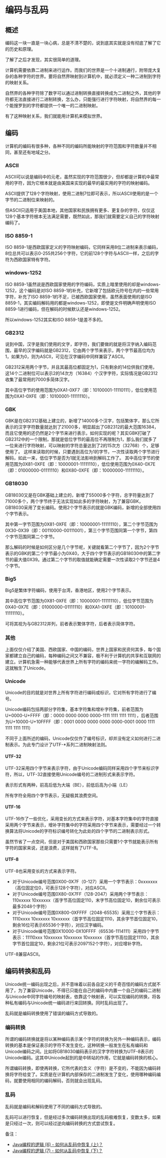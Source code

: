 # 编码与乱码
## 概述
编码这一块一直是一块心病，总是不清不楚的，说到底其实就是没有彻底了解了它的历史和原理。

了解了之后才发现，其实很简单的道理。

计算机需要依靠二进制来进行运作。而我们的世界是一个十进制通行，附带庞大复杂的各种字符的世界。要将自然界映射到计算机中，就必须定义一种二进制到字符的映射关系。

自然界的各种字符除了数字可以通过进制转换直接转换成为二进制之外，其他的字符都无法直接进行二进制转换，怎么办，只能强行进行字符映射，将自然界的每一个能搜罗到的字符都提供一个唯一的二进制映射。

有了这种映射关系，我们就能用计算机来模拟世界。
## 编码
计算机的编码有很多种，各种不同的编码所能映射的字符范围和字符数量并不相同，甚至还有地域之分。
### ASCII
ASCII可以说是编码中的元老，虽然实现的字符范围很少，但却都是计算机中最常用的字符，因为它根本就是由美国来实现的最早的最实用的字符的映射编码。

ASCII提供了128个字符映射，使用二进制7位即可表示，所以ASCII使用的是一个字节的二进制位来映射的。

但ASCII只适用于美国本地，其他国家和民族拥有更多、更复杂的字符，仅仅这128个基本字符根本无法满足需要，既然如此，那我们就需要定义自己的字符映射编码了。
### ISO 8859-1
ISO 8859-1是西欧国家定义的字符映射编码，它同样采用8位二进制来表示编码，8位总共可以表示0-255共256个字符，它的前128个字符与ASCII一样，之后的字符为西欧国家特有字符。
### windows-1252
ISO 8859-1虽然说是西欧国家使用的字符编码，实质上暗里使用的却是windows-1252，这个编码是对ISO 8859-1的补充，它新增了包括欧元符号在内的一些常用字符，补充了ISO 8859-1的不足，已被西欧国家使用，虽然表面使用的是ISO 8859-1，其实编码解码用的都是windows-1252，即使是文件明确声明使用ISO 8859-1进行编码，但在解码的时候默认还是windows-1252。

所以windows-1252其实和ISO 8859-1是差不多的。
### GB2312
说到中国，汉字是我们使用的文字，即字符，我们要做的就是将汉字纳入编码范围，最早的汉字编码就是GB2312，它由两个字节来表示，两个字节最高位均为1，如果为0，则为ASCII，可见在汉字编码中同样兼容了ASCII。

GB2312采用两个字节，并且其最高位都固定为1，只有剩余的14位供我们使用，这14个二进制位可以表示2的14次方（16384）个汉字字符，实际情况是GB2312收集了最常用的7000多简体汉字。

其中高位字节的使用范围为0XA1-0XF7（即：10100001-11110111），低位使用范围为0XA1-0XFE（即：10100001-11111110）。
### GBK
GBK是在GB2312基础上建立的，新增了14000多个汉字，包括繁体字，那么它所表示的汉字字符数量就达到了21000多，明显超出了GB2312的最大范围16384，而且它使用的还仍然是2个字节来进行表示，如何实现的呢？其实GBK打破了GB2312中的一个限制，那就是低位字节的最高位不再限制为1，那么我们就多了一位来进行字符映射，可以映射的字符总量达到了2的15次方（32768）个，足够使用了。
这样来读取的时候，只要遇到高位为1的字节，一次性读取两个字节进行解码，如此一来，低位字节是否为1就无法影响到解码工作了。
其中高位字节的使用范围为0X81-0XFE（即：10000001-11111110），低位使用范围为0X40-0X7E（即：01000000-01111110）和0X80-0XFE（即：10000000-11111110）。
### GB18030
GB18030又是在GBK基础上建立的，新增了55000多个字符，总字符量达到了71000多个，两个字节终于无法实现如此多的字符映射，为了兼容GBK，GB18030采用了变长编码。使用2个字节表示的就是GBK编码，新增的全部使用四个字节表示。

其中第一字节范围为0X81-0XFE（即：10000001-11111110），第二个字节范围为0X30-0X39（即：00110000-00111001），第三个字节范围同第一个字节，第四个字节范围同第二个字节。

那么解码的时候是如何区分是几个字节呢，关键就看第二个字节了，因为2个字节表示的GBK的第二个字节最小为0X40，大于四个字节表示的GB18030中的第二字节的最大值0X39。通过第二个字节的取值就能确定需要一次性读取2个字节还是4个字节。
### Big5
Big5是繁体字符编码，使用于台湾，香港地区，使用2个字节表示。

其中高位字节范围为0X81-0XFE（即：10000001-11111110），低位字节范围为0X40-0X7E（即：01000000-01111110）和0XA1-0XFE（即：10100001-11111110）。

可将其视为与GB2312并列，前者表示繁体字符，后者表示简体字符。
### 其他
上面仅仅介绍了美国、西欧国家、中国的编码，世界上国家和民资何其多，每个国家都建立自己的编码，每种编码之间又不兼容，极不利于计算机的共享和互联网的建立。计算机急需一种能够代表世界上所有字符的编码来统一字符的编解码工作。这就触生了Unicode。
### Unicode
Unicode的目的就是对世界上所有字符进行编码或标识，它对所有字符进行了编号。

Unicode编码包括两部分字符集，基本字符集和增补字符集，前者范围为U+0000-U+FFFF（即：0000 0000 0000 0000-1111 1111 1111 1111），后者范围为U+10000-U+10FFFF（即：0001 0000 0000 0000 0000-0001 0000 1111 1111 1111 1111）

不同于上面所述的编码，Unicode仅仅作了编号标识，却并没有定义如何进行二进制表示。为此专门设计了UTF-*系列二进制映射法则。
#### UTF-32
UTF-32采用四个字节来表示字符，由于Unicode编码同样采用四个字节来标识字符，所以，UTF-32直接使用Unicode编号的二进制形式来表示字符。

表示形式有两种，前高后低为大端（BE），前低后高为小端（LE）

所有字符全用四个字节表示，无疑极其浪费空间。
#### UTF-16
UTF-16作了一些优化，采用变长的方式来表示字符，对基本字符集中的字符直接采用两个字节来表示，增补字符集中的字符采用四个字节来表示，需要经过一个转换算法将Unicode的字符标识编号转化为此处的四个字节的二进制表示形式。

虽然节省了一点空间，但是对于美国和西欧国家那些只需要1个字节就能表示所有字符的国家来说，还是浪费，这样就有了UTF-8。
#### UTF-8
UTF-8也采用变长的方式来表示字符。

- 对于Unicode编号范围0X00-0X7F（0-127）采用一个字节表示：0xxxxxxx（高位固定位0，可表示128个字符），对应ASCII。
- 对于Unicode编号范围0X80-0X7FF（128-2047）采用两个字节表示：110xxxxx 10xxxxxx（首字节高位固定110，末字节高位固定10，剩余位可表示最多2048个字符）
- 对于Unicode编号范围0X800-0XFFFF（2048-65535）采用三个字节表示：1110xxxx 10xxxxxx 10xxxxxx（首字节高位固定1110，其余字节首位固定10，剩余16位可表示65536个字符），对应汉字编码。
- 对于Unicode编号范围0X10000-0X10FFFF（65536-1114111）采用四个字节表示：11110xxx 10xxxxxx 10xxxxxx 10xxxxxx（首字节高位固定11110，其余字节首位固定10，剩余21位可表示2097152个字符），对应增补字符。

UTF-8兼容ASCII。
## 编码转换和乱码
Unicode统一编码出现之后，并不意味着以前各自定义的千奇百怪的编码方式就不用了，为了兼容Unicode，不得已只能在自己的编码中内置一个自己的编码二进制与Unicode中同字符编号的映射表，依靠这个映射表，可以实现编码的转换，将各种私有编码与Unicode统一编码进行来回转换。同时乱码出现了。

乱码就是编码转换使用了错误的编码方式导致的。
### 编码转换
所谓的编码转换就是将以某种编码表示某个字符的转换为另外一种编码表示，编码转换的基本是保证表示的字符不发生变化，这种转换一般发生在私有编码和Unicode编码之间。比如将GB18030编码表示的汉字字符转换为UTF-8表示的Unicode编码。这其中Unicode起到的是中转站的作用，它就是编码转换的核心。

所谓编码转换，即使再转换，它所代表的含义（字符）是不变的，不能因为编码转换将字符给变了。实质是在计算机内部保存的二进制发生了变化，使用哪种编码编码，就要使用相同的编码解码，否则就会出现乱码。
### 乱码
乱码就是编码和解码使用了不同的编码方式导致的。

乱码可以进行恢复，但是经过多次编码转换出现的乱码极难恢复，变数太多，如果是只经过一次，则可以经过逆向编码转换的方式尝试恢复。

备注：
- [Java编程的逻辑 (6) - 如何从乱码中恢复 (上)？](https://www.cnblogs.com/swiftma/p/5420145.html)
- [Java编程的逻辑 (7) - 如何从乱码中恢复 (下)？](https://www.cnblogs.com/swiftma/p/5430007.html)